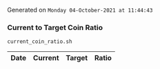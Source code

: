 Generated on `Monday 04-October-2021 at 11:44:43`

### Current to Target Coin Ratio
`current_coin_ratio.sh`

Date|Current|Target|Ratio
---|---|---|---
